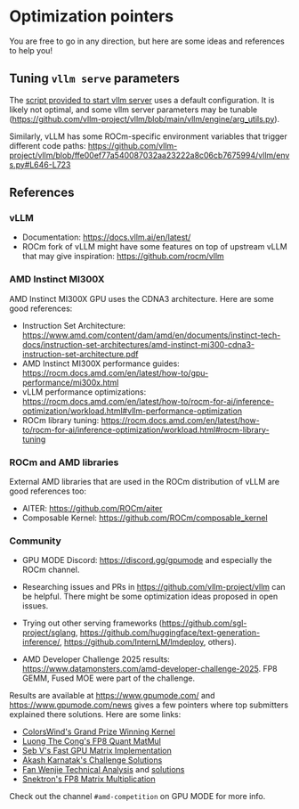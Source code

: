 # Optimization pointers

You are free to go in any direction, but here are some ideas and references to help you!

## Tuning `vllm serve` parameters

The [script provided to start vllm server](https://github.com/seungrokj/ai_sprint_paris/blob/cac59feb95236fe764ca2357862c6792d946a816/scripts/1_bench.sh#L30) uses a default configuration. It is likely not optimal, and some vllm server parameters may be tunable (https://github.com/vllm-project/vllm/blob/main/vllm/engine/arg_utils.py).

Similarly, vLLM has some ROCm-specific environment variables that trigger different code paths: https://github.com/vllm-project/vllm/blob/ffe00ef77a540087032aa23222a8c06cb7675994/vllm/envs.py#L646-L723

## References

### vLLM

* Documentation: https://docs.vllm.ai/en/latest/
* ROCm fork of vLLM might have some features on top of upstream vLLM that may give inspiration: https://github.com/rocm/vllm

### AMD Instinct MI300X

AMD Instinct MI300X GPU uses the CDNA3 architecture. Here are some good references:

* Instruction Set Architecture: https://www.amd.com/content/dam/amd/en/documents/instinct-tech-docs/instruction-set-architectures/amd-instinct-mi300-cdna3-instruction-set-architecture.pdf
* AMD Instinct MI300X performance guides: https://rocm.docs.amd.com/en/latest/how-to/gpu-performance/mi300x.html
* vLLM performance optimizations: https://rocm.docs.amd.com/en/latest/how-to/rocm-for-ai/inference-optimization/workload.html#vllm-performance-optimization
* ROCm library tuning: https://rocm.docs.amd.com/en/latest/how-to/rocm-for-ai/inference-optimization/workload.html#rocm-library-tuning

### ROCm and AMD libraries

External AMD libraries that are used in the ROCm distribution of vLLM are good references too:

* AITER: https://github.com/ROCm/aiter
* Composable Kernel: https://github.com/ROCm/composable_kernel

### Community

* GPU MODE Discord: https://discord.gg/gpumode and especially the ROCm channel.
* Researching issues and PRs in https://github.com/vllm-project/vllm can be helpful. There might be some optimization ideas proposed in open issues.
* Trying out other serving frameworks (https://github.com/sgl-project/sglang, https://github.com/huggingface/text-generation-inference/, https://github.com/InternLM/lmdeploy, others).

* AMD Developer Challenge 2025 results: https://www.datamonsters.com/amd-developer-challenge-2025. FP8 GEMM, Fused MOE were part of the challenge.

Results are available at https://www.gpumode.com/ and https://www.gpumode.com/news gives a few pointers where top submitters explained there solutions. Here are some links:
* [ColorsWind's Grand Prize Winning Kernel](https://github.com/ColorsWind/AMD-Developer-Challenge-2025)
* [Luong The Cong's FP8 Quant MatMul](https://github.com/luongthecong123/fp8-quant-matmul)
* [Seb V's Fast GPU Matrix Implementation](https://seb-v.github.io/optimization/update/2025/01/20/Fast-GPU-Matrix-multiplication.html)
* [Akash Karnatak's Challenge Solutions](https://akashkarnatak.github.io/amd-challenge/)
* [Fan Wenjie Technical Analysis](https://www.bilibili.com/read/cv41954307/?opus_fallback=1) and [solutions](https://gitee.com/fanwenjie/reference-kernels/)
* [Snektron's FP8 Matrix Multiplication](https://github.com/Snektron/gpumode-amd-fp8-mm)

Check out the channel `#amd-competition` on GPU MODE for more info.
